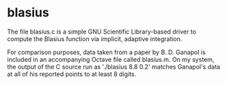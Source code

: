 blasius
=======

The file blasius.c is a simple GNU Scientific Library-based driver to compute
the Blasius function via implicit, adaptive integration.

For comparison purposes, data taken from a paper by B. D. Ganapol is included
in an accompanying Octave file called blasius.m.  On my system, the output of
the C source run as './blasius 8.8 0.2' matches Ganapol's data at all of his
reported points to at least 8 digits.
